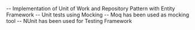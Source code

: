-- Implementation of Unit of Work and Repository Pattern with Entity Framework
-- Unit tests using Mocking 
-- Moq has been used as mocking tool
-- NUnit has been used for Testing Framework
